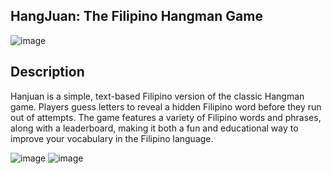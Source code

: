 ## HangJuan: The Filipino Hangman Game

![image](https://github.com/user-attachments/assets/6df58adf-b573-422b-a807-81a009e71fac)

## Description

Hanjuan is a simple, text-based Filipino version of the classic Hangman game. Players guess letters to reveal a hidden Filipino word before they run out of attempts. The game features a variety of Filipino words and phrases, along with a leaderboard, making it both a fun and educational way to improve your vocabulary in the Filipino language.

![image](https://github.com/user-attachments/assets/ef46b830-409d-45e0-809e-7fa1b4208152)
![image](https://github.com/user-attachments/assets/31a0241b-9c8f-4749-833f-d0c9c8e42d04)


